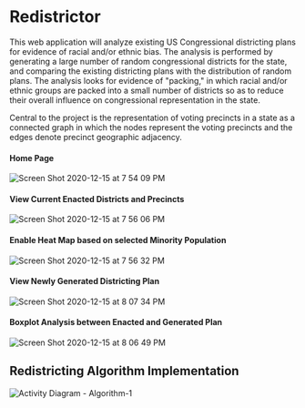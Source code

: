 # Redistrictor
This web application will analyze existing US Congressional districting plans for evidence of racial and/or ethnic bias. The analysis is performed by generating a large number of random congressional districts for the state, and comparing the existing districting plans with the distribution of random plans. The analysis looks for evidence of "packing," in which racial and/or ethnic groups are packed into a small number of districts so as to reduce their overall influence on congressional representation in the state.

Central to the project is the representation of voting precincts in a state as a connected graph in which the nodes represent the voting precincts and the edges denote precinct geographic adjacency.

#### Home Page
![Screen Shot 2020-12-15 at 7 54 09 PM](https://user-images.githubusercontent.com/56279592/103239389-57bed180-491b-11eb-80ac-b59033e0ebb0.png)

#### View Current Enacted Districts and Precincts
![Screen Shot 2020-12-15 at 7 56 06 PM](https://user-images.githubusercontent.com/56279592/103250083-39b79800-4940-11eb-91ef-dfabc133c947.png)

#### Enable Heat Map based on selected Minority Population
![Screen Shot 2020-12-15 at 7 56 32 PM](https://user-images.githubusercontent.com/56279592/103250230-e85bd880-4940-11eb-8a9e-a38abaa1d98c.png)

#### View Newly Generated Districting Plan
![Screen Shot 2020-12-15 at 8 07 34 PM](https://user-images.githubusercontent.com/56279592/103250238-eeea5000-4940-11eb-89c8-eb2ce65e2d83.png)

#### Boxplot Analysis between Enacted and Generated Plan
![Screen Shot 2020-12-15 at 8 06 49 PM](https://user-images.githubusercontent.com/56279592/103250243-f4479a80-4940-11eb-908a-eeb04b1f13db.png)

## Redistricting Algorithm Implementation 
![Activity Diagram - Algorithm-1](https://user-images.githubusercontent.com/56279592/103250592-9caa2e80-4942-11eb-8f9a-964c59016b91.png)
